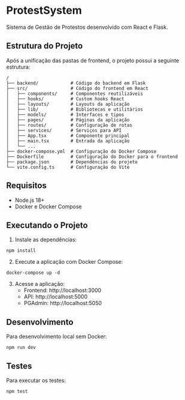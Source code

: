 # ProtestSystem

Sistema de Gestão de Protestos desenvolvido com React e Flask.

## Estrutura do Projeto

Após a unificação das pastas de frontend, o projeto possui a seguinte estrutura:

```
/
├── backend/            # Código do backend em Flask
├── src/                # Código do frontend em React
│   ├── components/     # Componentes reutilizáveis
│   ├── hooks/          # Custom hooks React
│   ├── layouts/        # Layouts da aplicação
│   ├── lib/            # Bibliotecas e utilitários
│   ├── models/         # Interfaces e tipos
│   ├── pages/          # Páginas da aplicação
│   ├── routes/         # Configuração de rotas
│   ├── services/       # Serviços para API
│   ├── App.tsx         # Componente principal
│   ├── main.tsx        # Entrada da aplicação
│   └── ...
├── docker-compose.yml  # Configuração do Docker Compose
├── Dockerfile          # Configuração do Docker para o frontend
├── package.json        # Dependências do projeto
└── vite.config.ts      # Configuração do Vite
```

## Requisitos

- Node.js 18+
- Docker e Docker Compose

## Executando o Projeto

1. Instale as dependências:
```
npm install
```

2. Execute a aplicação com Docker Compose:
```
docker-compose up -d
```

3. Acesse a aplicação:
   - Frontend: http://localhost:3000
   - API: http://localhost:5000
   - PGAdmin: http://localhost:5050

## Desenvolvimento

Para desenvolvimento local sem Docker:

```
npm run dev
```

## Testes

Para executar os testes:

```
npm test
```